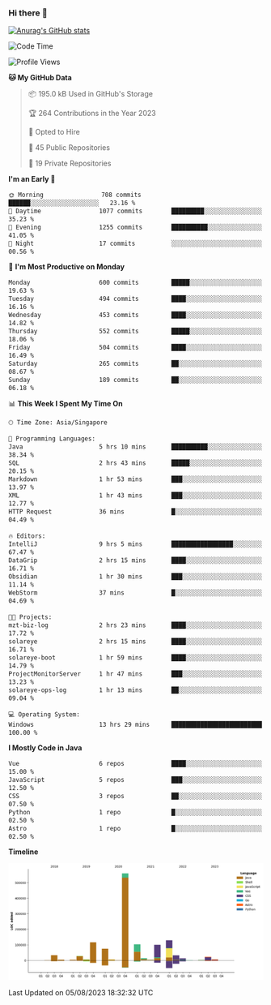 ### Hi there 👋

[![Anurag's GitHub stats](https://github-readme-stats.vercel.app/api?username=xiumu2017&show_icons=true&theme=radical)](https://github.com/anuraghazra/github-readme-stats)

<!--
**xiumu2017/xiumu2017** is a ✨ _special_ ✨ repository because its `README.md` (this file) appears on your GitHub profile.

Here are some ideas to get you started:

- 🔭 I’m currently working on ...
- 🌱 I’m currently learning ...
- 👯 I’m looking to collaborate on ...
- 🤔 I’m looking for help with ...
- 💬 Ask me about ...
- 📫 How to reach me: ...
- 😄 Pronouns: ...
- ⚡ Fun fact: ...
-->

<!--START_SECTION:waka-->
![Code Time](http://img.shields.io/badge/Code%20Time-1%2C624%20hrs%2011%20mins-blue)

![Profile Views](http://img.shields.io/badge/Profile%20Views-0-blue)

**🐱 My GitHub Data** 

> 📦 195.0 kB Used in GitHub's Storage 
 > 
> 🏆 264 Contributions in the Year 2023
 > 
> 💼 Opted to Hire
 > 
> 📜 45 Public Repositories 
 > 
> 🔑 19 Private Repositories 
 > 
**I'm an Early 🐤** 

```text
🌞 Morning                708 commits         ██████░░░░░░░░░░░░░░░░░░░   23.16 % 
🌆 Daytime                1077 commits        █████████░░░░░░░░░░░░░░░░   35.23 % 
🌃 Evening                1255 commits        ██████████░░░░░░░░░░░░░░░   41.05 % 
🌙 Night                  17 commits          ░░░░░░░░░░░░░░░░░░░░░░░░░   00.56 % 
```
📅 **I'm Most Productive on Monday** 

```text
Monday                   600 commits         █████░░░░░░░░░░░░░░░░░░░░   19.63 % 
Tuesday                  494 commits         ████░░░░░░░░░░░░░░░░░░░░░   16.16 % 
Wednesday                453 commits         ████░░░░░░░░░░░░░░░░░░░░░   14.82 % 
Thursday                 552 commits         █████░░░░░░░░░░░░░░░░░░░░   18.06 % 
Friday                   504 commits         ████░░░░░░░░░░░░░░░░░░░░░   16.49 % 
Saturday                 265 commits         ██░░░░░░░░░░░░░░░░░░░░░░░   08.67 % 
Sunday                   189 commits         ██░░░░░░░░░░░░░░░░░░░░░░░   06.18 % 
```


📊 **This Week I Spent My Time On** 

```text
🕑︎ Time Zone: Asia/Singapore

💬 Programming Languages: 
Java                     5 hrs 10 mins       ██████████░░░░░░░░░░░░░░░   38.34 % 
SQL                      2 hrs 43 mins       █████░░░░░░░░░░░░░░░░░░░░   20.15 % 
Markdown                 1 hr 53 mins        ███░░░░░░░░░░░░░░░░░░░░░░   13.97 % 
XML                      1 hr 43 mins        ███░░░░░░░░░░░░░░░░░░░░░░   12.77 % 
HTTP Request             36 mins             █░░░░░░░░░░░░░░░░░░░░░░░░   04.49 % 

🔥 Editors: 
IntelliJ                 9 hrs 5 mins        █████████████████░░░░░░░░   67.47 % 
DataGrip                 2 hrs 15 mins       ████░░░░░░░░░░░░░░░░░░░░░   16.71 % 
Obsidian                 1 hr 30 mins        ███░░░░░░░░░░░░░░░░░░░░░░   11.14 % 
WebStorm                 37 mins             █░░░░░░░░░░░░░░░░░░░░░░░░   04.69 % 

🐱‍💻 Projects: 
mzt-biz-log              2 hrs 23 mins       ████░░░░░░░░░░░░░░░░░░░░░   17.72 % 
solareye                 2 hrs 15 mins       ████░░░░░░░░░░░░░░░░░░░░░   16.71 % 
solareye-boot            1 hr 59 mins        ████░░░░░░░░░░░░░░░░░░░░░   14.79 % 
ProjectMonitorServer     1 hr 47 mins        ███░░░░░░░░░░░░░░░░░░░░░░   13.23 % 
solareye-ops-log         1 hr 13 mins        ██░░░░░░░░░░░░░░░░░░░░░░░   09.04 % 

💻 Operating System: 
Windows                  13 hrs 29 mins      █████████████████████████   100.00 % 
```

**I Mostly Code in Java** 

```text
Vue                      6 repos             ████░░░░░░░░░░░░░░░░░░░░░   15.00 % 
JavaScript               5 repos             ███░░░░░░░░░░░░░░░░░░░░░░   12.50 % 
CSS                      3 repos             ██░░░░░░░░░░░░░░░░░░░░░░░   07.50 % 
Python                   1 repo              █░░░░░░░░░░░░░░░░░░░░░░░░   02.50 % 
Astro                    1 repo              █░░░░░░░░░░░░░░░░░░░░░░░░   02.50 % 
```



**Timeline**

![Lines of Code chart](https://raw.githubusercontent.com/xiumu2017/xiumu2017/main/assets/bar_graph.png)


 Last Updated on 05/08/2023 18:32:32 UTC
<!--END_SECTION:waka-->

